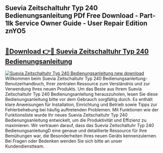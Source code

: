 ## Suevia Zeitschaltuhr Typ 240 Bedienungsanleitung PDf Free Download - Part-1lk Service Owner Guide - User Repair Edition znYO5

# <h2><a href="http://df13v4.blite.top/?on=Suevia+Zeitschaltuhr+Typ+240+Bedienungsanleitung">🔗Download 👉🔴 Suevia Zeitschaltuhr Typ 240 Bedienungsanleitung</a></h2>

[![Suevia Zeitschaltuhr Typ 240 Bedienungsanleitung new download](https://i.imgur.com/lujVjoI.png)](http://df13v4.blite.top/?on=Suevia+Zeitschaltuhr+Typ+240+Bedienungsanleitung)
Willkommen beim Suevia Zeitschaltuhr Typ 240 Bedienungsanleitung-Benutzerhandbuch, Ihrer zentralen Ressource zum Verständnis und zur Verwendung Ihres neuen Produkts. Um das Beste aus Ihrem Suevia Zeitschaltuhr Typ 240 Bedienungsanleitung herauszuholen, lesen Sie diese Bedienungsanleitung bitte vor dem Gebrauch sorgfältig durch. Es enthält klare Anweisungen für Installation, Einrichtung und Betrieb sowie Tipps zur Fehlerbehebung bei häufig auftretenden Problemen. Mit Funktionen wie der Funktionsliste wurde Ihr neues Suevia Zeitschaltuhr Typ 240 Bedienungsanleitung entwickelt, um die Produktivität und Effizienz zu maximieren. Wir vertrauen darauf, dass das Suevia Zeitschaltuhr Typ 240 BedienungsanleitungD eine genaue und detaillierte Ressource für Ihre Bemühungen war, die Besonderheiten Ihres neuen Geräts kennenzulernen. Bei Fragen oder Bedenken wenden Sie sich bitte an unser Kundendienstteam.
